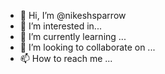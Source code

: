 - 👋 Hi, I’m @nikeshsparrow
- 👀 I’m interested in...
- 🌱 I’m currently learning ...
- 💞️ I’m looking to collaborate on ...
- 📫 How to reach me ...

<!---
nikeshsparrow/nikeshsparrow is a ✨ special ✨ repository because its `README.md` (this file) appears on your GitHub profile.
You can click the Preview link to take a look at your changes.
--->
